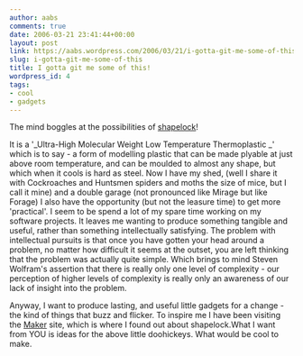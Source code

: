 ```yaml
---
author: aabs
comments: true
date: 2006-03-21 23:41:44+00:00
layout: post
link: https://aabs.wordpress.com/2006/03/21/i-gotta-git-me-some-of-this/
slug: i-gotta-git-me-some-of-this
title: I gotta git me some of this!
wordpress_id: 4
tags:
- cool
- gadgets
---
```


The mind boggles at the possibilities of [shapelock](http://shapelock.com/)!

It is a '_Ultra-High Molecular Weight Low Temperature Thermoplastic _' which is to say - a form of modelling plastic that can be made plyable at just above room temperature, and can be moulded to almost any shape, but which when it cools is hard as steel. Now I have my shed, (well I share it with Cockroaches and Huntsmen spiders and moths the size of mice, but I call it mine) and a double garage (not pronounced like Mirage but like Forage) I also have the opportunity (but not the leasure time) to get more 'practical'. I seem to be spend a lot of my spare time working on my software projects. It leaves me wanting to produce something tangible and useful, rather than something intellectually satisfying. The problem with intellectual pursuits is that once you have gotten your head around a problem, no matter how difficult it seems at the outset, you are left thinking that the problem was actually quite simple. Which brings to mind Steven Wolfram's assertion that there is really only one level of complexity - our perception of higher levels of complexity is really only an awareness of our lack of insight into the problem. 

Anyway, I want to produce lasting, and useful little gadgets for a change - the kind of things that buzz and flicker. To inspire me I have been visiting the [Maker](http://www.makezine.com/) site, which is where I found out about shapelock.What I want from YOU is ideas for the above little doohickeys. What would be cool to make.     

 


